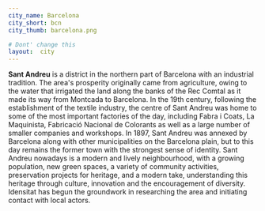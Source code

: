 ```yaml
---
city_name: Barcelona
city_short: bcn
city_thumb: barcelona.png

# Dont' change this
layout:  city
---
```

**Sant Andreu** is a district in the northern part of Barcelona with an industrial tradition. The area's prosperity originally came from agriculture, owing to the water that irrigated the land along the banks of the Rec Comtal as it made its way from Montcada to Barcelona. In the 19th century, following the establishment of the textile industry, the centre of Sant Andreu was home to some of the most important factories of the day, including Fabra i Coats, La Maquinista, Fabricació Nacional de Colorants as well as a large number of smaller companies and workshops. In 1897, Sant Andreu was annexed by Barcelona along with other municipalities on the Barcelona plain, but to this day remains the former town with the strongest sense of identity. Sant Andreu nowadays is a modern and lively neighbourhood, with a growing population, new green spaces, a variety of community activities, preservation projects for heritage, and a modern take, understanding this heritage through culture, innovation and the encouragement of diversity. Idensitat has begun the groundwork in researching the area and initiating contact with local actors.
